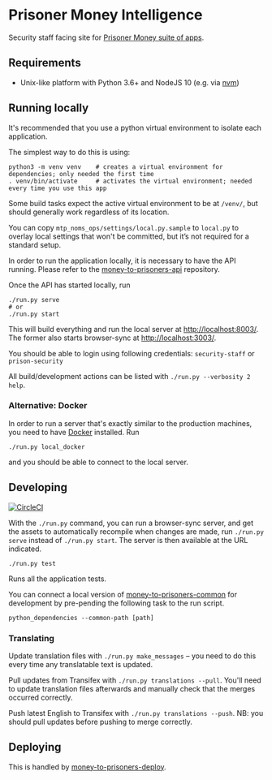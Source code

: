 # Prisoner Money Intelligence

Security staff facing site for [Prisoner Money suite of apps](https://github.com/ministryofjustice/money-to-prisoners).

## Requirements

- Unix-like platform with Python 3.6+ and NodeJS 10 (e.g. via [nvm](https://github.com/nvm-sh/nvm#nvmrc))

## Running locally

It's recommended that you use a python virtual environment to isolate each application.

The simplest way to do this is using:

```shell script
python3 -m venv venv    # creates a virtual environment for dependencies; only needed the first time
. venv/bin/activate     # activates the virtual environment; needed every time you use this app
```

Some build tasks expect the active virtual environment to be at `/venv/`, but should generally work regardless of
its location.

You can copy `mtp_noms_ops/settings/local.py.sample` to `local.py` to overlay local settings that won't be committed,
but it’s not required for a standard setup.

In order to run the application locally, it is necessary to have the API running.
Please refer to the [money-to-prisoners-api](https://github.com/ministryofjustice/money-to-prisoners-api/) repository.

Once the API has started locally, run

```shell script
./run.py serve
# or
./run.py start
```

This will build everything and run the local server at [http://localhost:8003/](http://localhost:8003/).
The former also starts browser-sync at [http://localhost:3003/](http://localhost:3003/).

You should be able to login using following credentials: `security-staff` or `prison-security`

All build/development actions can be listed with `./run.py --verbosity 2 help`.

### Alternative: Docker

In order to run a server that's exactly similar to the production machines,
you need to have [Docker](https://www.docker.com/products/developer-tools) installed. Run

```shell script
./run.py local_docker
```

and you should be able to connect to the local server.

## Developing

[![CircleCI](https://circleci.com/gh/ministryofjustice/money-to-prisoners-noms-ops.svg?style=svg)](https://circleci.com/gh/ministryofjustice/money-to-prisoners-noms-ops)

With the `./run.py` command, you can run a browser-sync server, and get the assets
to automatically recompile when changes are made, run `./run.py serve` instead of
`./run.py start`. The server is then available at the URL indicated.

```shell script
./run.py test
```

Runs all the application tests.

You can connect a local version of [money-to-prisoners-common](https://github.com/ministryofjustice/money-to-prisoners-common/)
for development by pre-pending the following task to the run script.

```shell script
python_dependencies --common-path [path]
```

### Translating

Update translation files with `./run.py make_messages` – you need to do this every time any translatable text is updated.

Pull updates from Transifex with `./run.py translations --pull`.
You'll need to update translation files afterwards and manually check that the merges occurred correctly.

Push latest English to Transifex with `./run.py translations --push`.
NB: you should pull updates before pushing to merge correctly.

## Deploying

This is handled by [money-to-prisoners-deploy](https://github.com/ministryofjustice/money-to-prisoners-deploy/).

